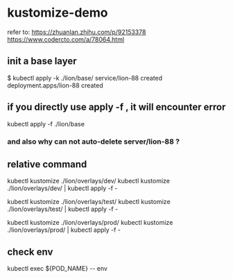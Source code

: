 # kustomize-demo

refer to:
https://zhuanlan.zhihu.com/p/92153378
https://www.codercto.com/a/78064.html

## init a base layer
$ kubectl apply -k ./lion/base/
service/lion-88 created
deployment.apps/lion-88 created
## if you directly use apply -f , it will encounter error
kubectl apply -f ./lion/base 
### and also why can not auto-delete server/lion-88 ?

## relative command 
kubectl kustomize  ./lion/overlays/dev/
kubectl kustomize  ./lion/overlays/dev/ | kubectl apply -f -

kubectl kustomize  ./lion/overlays/test/
kubectl kustomize  ./lion/overlays/test/ | kubectl apply -f -

kubectl kustomize  ./lion/overlays/prod/
kubectl kustomize  ./lion/overlays/prod/ | kubectl apply -f -

## check env
kubectl exec ${POD_NAME} -- env
